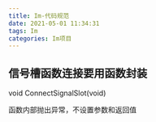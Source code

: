 ```yaml
---
title: Im-代码规范
date: 2021-05-01 11:34:31
tags: Im
categories: Im项目
---
```



## 信号槽函数连接要用函数封装

void ConnectSignalSlot(void)

函数内部抛出异常，不设置参数和返回值
